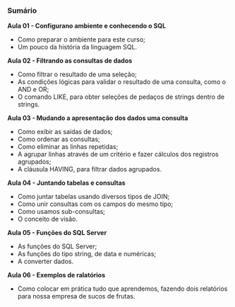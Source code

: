 ### Sumário

**Aula 01 - Configurano ambiente e conhecendo o SQL**

- Como preparar o ambiente para este curso;
- Um pouco da história da linguagem SQL.

**Aula 02 - Filtrando as consultas de dados**

- Como filtrar o resultado de uma seleção;
- As condições lógicas para validar o resultado de uma consulta, como o AND e OR;
- O comando LIKE, para obter seleções de pedaços de strings dentro de strings.

**Aula 03 - Mudando a apresentação dos dados uma consulta**

- Como exibir as saídas de dados;
- Como ordenar as consultas;
- Como eliminar as linhas repetidas;
- A agrupar linhas através de um critério e fazer cálculos dos registros agrupados;
- A cláusula HAVING, para filtrar dados agrupados.

**Aula 04 - Juntando tabelas e consultas**

- Como juntar tabelas usando diversos tipos de JOIN;
- Como unir consultas com os campos do mesmo tipo;
- Como usamos sub-consultas;
- O conceito de visão.

**Aula 05 - Funções do SQL Server**

- As funções do SQL Server;
- As funções do tipo string, de data e numéricas;
- A converter dados.

**Aula 06 - Exemplos de ralatórios**

- Como colocar em prática tudo que aprendemos, fazendo dois relatórios para nossa empresa de sucos de frutas.

